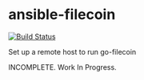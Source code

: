 # ansible-filecoin

[![Build Status](https://travis-ci.org/jairojunior/ansible-role-jboss.svg?branch=master)](https://travis-ci.org/jairojunior/ansible-role-jboss)

Set up a remote host to run go-filecoin


INCOMPLETE. Work In Progress.
